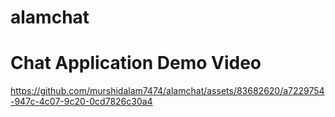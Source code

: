 # alamchat
# Chat Application Demo Video

https://github.com/murshidalam7474/alamchat/assets/83682620/a7229754-947c-4c07-9c20-0cd7826c30a4


